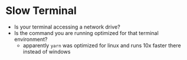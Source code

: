 # Slow Terminal

- Is your terminal accessing a network drive?
- Is the command you are running optimized for that terminal environment?
  - apparently `yarn` was optimized for linux and runs 10x faster there instead of windows
